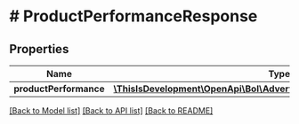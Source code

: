 # # ProductPerformanceResponse

## Properties

Name | Type | Description | Notes
------------ | ------------- | ------------- | -------------
**productPerformance** | [**\ThisIsDevelopment\OpenApi\Bol\Advertiser\Models\ProductPerformance[]**](ProductPerformance.md) |  |

[[Back to Model list]](../../README.md#models) [[Back to API list]](../../README.md#endpoints) [[Back to README]](../../README.md)
